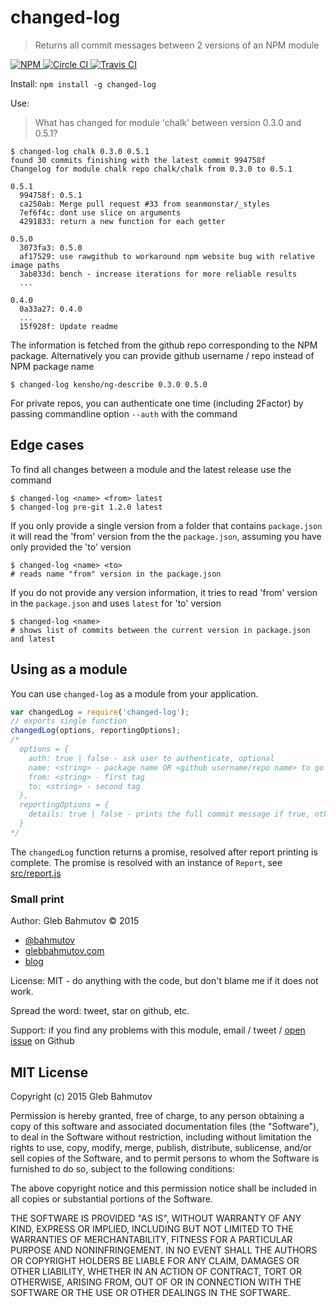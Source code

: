 # changed-log

> Returns all commit messages between 2 versions of an NPM module

[![NPM][npm-icon] ][npm-url]
[![Circle CI][circle-ci-icon] ][circle-ci-url]
[![Travis CI][travis-ci-image] ][travis-ci-url]

Install: `npm install -g changed-log`

Use:

> What has changed for module 'chalk' between version 0.3.0 and 0.5.1?

    $ changed-log chalk 0.3.0 0.5.1
    found 30 commits finishing with the latest commit 994758f
    Changelog for module chalk repo chalk/chalk from 0.3.0 to 0.5.1

    0.5.1
      994758f: 0.5.1
      ca250ab: Merge pull request #33 from seanmonstar/_styles
      7ef6f4c: dont use slice on arguments
      4291833: return a new function for each getter

    0.5.0
      3073fa3: 0.5.0
      af17529: use rawgithub to workaround npm website bug with relative image paths
      3ab833d: bench - increase iterations for more reliable results
      ...

    0.4.0
      0a33a27: 0.4.0
      ...
      15f928f: Update readme

The information is fetched from the github repo corresponding to the NPM package.
Alternatively you can provide github username / repo instead of NPM package name

    $ changed-log kensho/ng-describe 0.3.0 0.5.0

For private repos, you can authenticate one time (including 2Factor) by passing commandline
option `--auth` with the command

## Edge cases

To find all changes between a module and the latest release use the command

    $ changed-log <name> <from> latest
    $ changed-log pre-git 1.2.0 latest

If you only provide a single version from a folder that contains `package.json`
it will read the 'from' version from the the `package.json`, assuming you have only
provided the 'to' version

    $ changed-log <name> <to>
    # reads name "from" version in the package.json

If you do not provide any version information, it tries to read 'from' version
in the `package.json` and uses `latest` for 'to' version

    $ changed-log <name>
    # shows list of commits between the current version in package.json and latest

## Using as a module

You can use `changed-log` as a module from your application.

```js
var changedLog = require('changed-log');
// exports single function
changedLog(options, reportingOptions);
/*
  options = {
    auth: true | false - ask user to authenticate, optional
    name: <string> - package name OR <github username/repo name> to go directly to Github
    from: <string> - first tag
    to: <string> - second tag
  },
  reportingOptions = {
    details: true | false - prints the full commit message if true, otherwise just first line
  }
*/
```

The `changedLog` function returns a promise, resolved after report printing is complete.
The promise is resolved with an instance of `Report`, see [src/report.js](src/report.js)

### Small print

Author: Gleb Bahmutov &copy; 2015

* [@bahmutov](https://twitter.com/bahmutov)
* [glebbahmutov.com](http://glebbahmutov.com)
* [blog](http://glebbahmutov.com/blog/)

License: MIT - do anything with the code, but don't blame me if it does not work.

Spread the word: tweet, star on github, etc.

Support: if you find any problems with this module, email / tweet /
[open issue](https://github.com/bahmutov/changed-log/issues) on Github

## MIT License

Copyright (c) 2015 Gleb Bahmutov

Permission is hereby granted, free of charge, to any person
obtaining a copy of this software and associated documentation
files (the "Software"), to deal in the Software without
restriction, including without limitation the rights to use,
copy, modify, merge, publish, distribute, sublicense, and/or sell
copies of the Software, and to permit persons to whom the
Software is furnished to do so, subject to the following
conditions:

The above copyright notice and this permission notice shall be
included in all copies or substantial portions of the Software.

THE SOFTWARE IS PROVIDED "AS IS", WITHOUT WARRANTY OF ANY KIND,
EXPRESS OR IMPLIED, INCLUDING BUT NOT LIMITED TO THE WARRANTIES
OF MERCHANTABILITY, FITNESS FOR A PARTICULAR PURPOSE AND
NONINFRINGEMENT. IN NO EVENT SHALL THE AUTHORS OR COPYRIGHT
HOLDERS BE LIABLE FOR ANY CLAIM, DAMAGES OR OTHER LIABILITY,
WHETHER IN AN ACTION OF CONTRACT, TORT OR OTHERWISE, ARISING
FROM, OUT OF OR IN CONNECTION WITH THE SOFTWARE OR THE USE OR
OTHER DEALINGS IN THE SOFTWARE.

[npm-icon]: https://nodei.co/npm/changed-log.png?downloads=true
[npm-url]: https://npmjs.org/package/changed-log
[circle-ci-icon]: https://circleci.com/gh/bahmutov/changed-log.svg?style=svg
[circle-ci-url]: https://circleci.com/gh/bahmutov/changed-log
[travis-ci-image]: https://travis-ci.org/bahmutov/changed-log.png?branch=master
[travis-ci-url]: https://travis-ci.org/bahmutov/changed-log
